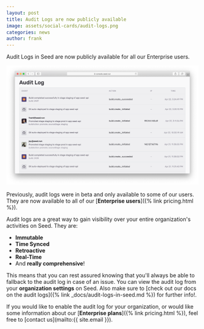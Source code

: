 ```yaml
---
layout: post
title: Audit Logs are now publicly available
image: assets/social-cards/audit-logs.png
categories: news
author: frank
---
```


Audit Logs in Seed are now publicly available for all our Enterprise users.

![Audit Logs in Seed](/assets/blog/audit-logs-are-now-publicly-available/audit-logs-in-seed.png)

Previously, audit logs were in beta and only available to some of our users. They are now available to all of our [**Enterprise users**]({% link pricing.html %}).

Audit logs are a great way to gain visibility over your entire organization's activities on Seed. They are:

- **Immutable**
- **Time Synced**
- **Retroactive**
- **Real-Time**
- And **really comprehensive**!

This means that you can rest assured knowing that you'll always be able to fallback to the audit log in case of an issue. You can view the audit log from your **organization settings** on Seed. Also make sure to [check out our docs on the audit logs]({% link _docs/audit-logs-in-seed.md %}) for further info!.

If you would like to enable the audit log for your organization, or would like some information about our [**Enterprise plans**]({% link pricing.html %}), feel free to [contact us](mailto:{{ site.email }}).
